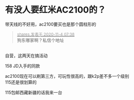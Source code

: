 # 有没人要红米AC2100的？


带天线的不好用，ac2100要买也是那个圆柱形的

<div class="quote"><blockquote><font size="2"><a href="https://www.hostloc.com/forum.php?mod=redirect&amp;goto=findpost&amp;pid=9399359&amp;ptid=761430" target="_blank"><font color="#999999">shares 发表于 2020-11-4 07:38</font></a></font><br />
狗东哪家啊？私信个地址</blockquote></div><br />
自营，这两天在搞活动

158 JD入手的同款<img src="static/image/smiley/default/lol.gif" smilieid="12" border="0" alt="" />

ac2100现在可以刷第三方，可玩性很高的，跟k2p差不多一个级别<br />
115还是很划算的

115包邮西藏新疆的话我来一台<img src="static/image/smiley/default/lol.gif" smilieid="12" border="0" alt="" />
